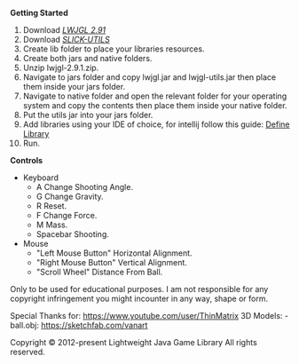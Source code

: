 **Getting Started**
1. Download [*LWJGL 2.91*](https://sourceforge.net/projects/java-game-lib/files/Official%20Releases/LWJGL%202.9.1/lwjgl-2.9.1.zip/download)
2. Download [*SLICK-UTILS*](http://slick.ninjacave.com/slick-util.jar)
3. Create lib folder to place your libraries resources.
4. Create both jars and native folders.
5. Unzip lwjgl-2.9.1.zip.
6. Navigate to jars folder and copy lwjgl.jar and lwjgl-utils.jar then place them inside your jars folder.
7. Navigate to native folder and open the relevant folder for your operating system and copy the contents then place them inside your native folder.
8. Put the utils jar into your jars folder.
9. Add libraries using your IDE of choice, for intellij follow this guide: [Define Library](https://www.jetbrains.com/help/idea/library.html#define-library)
10. Run.

**Controls**
- Keyboard
  - A Change Shooting Angle.
  - G Change Gravity.
  - R Reset.
  - F Change Force.
  - M Mass.
  - Spacebar Shooting.
- Mouse
  - "Left Mouse Button" Horizontal Alignment.
  - "Right Mouse Button" Vertical Alignment.
  - "Scroll Wheel" Distance From Ball.

Only to be used for educational purposes.
I am not responsible for any copyright infringement you might incounter in any way, shape or form.

Special Thanks for: https://www.youtube.com/user/ThinMatrix
3D Models: 
-ball.obj: https://sketchfab.com/vanart

Copyright © 2012-present Lightweight Java Game Library
All rights reserved.
